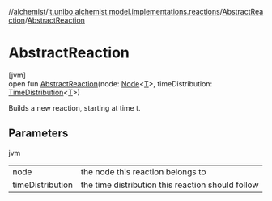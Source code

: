 //[alchemist](../../../index.md)/[it.unibo.alchemist.model.implementations.reactions](../index.md)/[AbstractReaction](index.md)/[AbstractReaction](-abstract-reaction.md)

# AbstractReaction

[jvm]\
open fun [AbstractReaction](-abstract-reaction.md)(node: [Node](../../it.unibo.alchemist.model.interfaces/-node/index.md)<[T](../../it.unibo.alchemist.model.implementations.layers/-step-layer/index.md)>, timeDistribution: [TimeDistribution](../../it.unibo.alchemist.model.interfaces/-time-distribution/index.md)<[T](../../it.unibo.alchemist.model.implementations.layers/-step-layer/index.md)>)

Builds a new reaction, starting at time t.

## Parameters

jvm

| | |
|---|---|
| node | the node this reaction belongs to |
| timeDistribution | the time distribution this reaction should follow |
